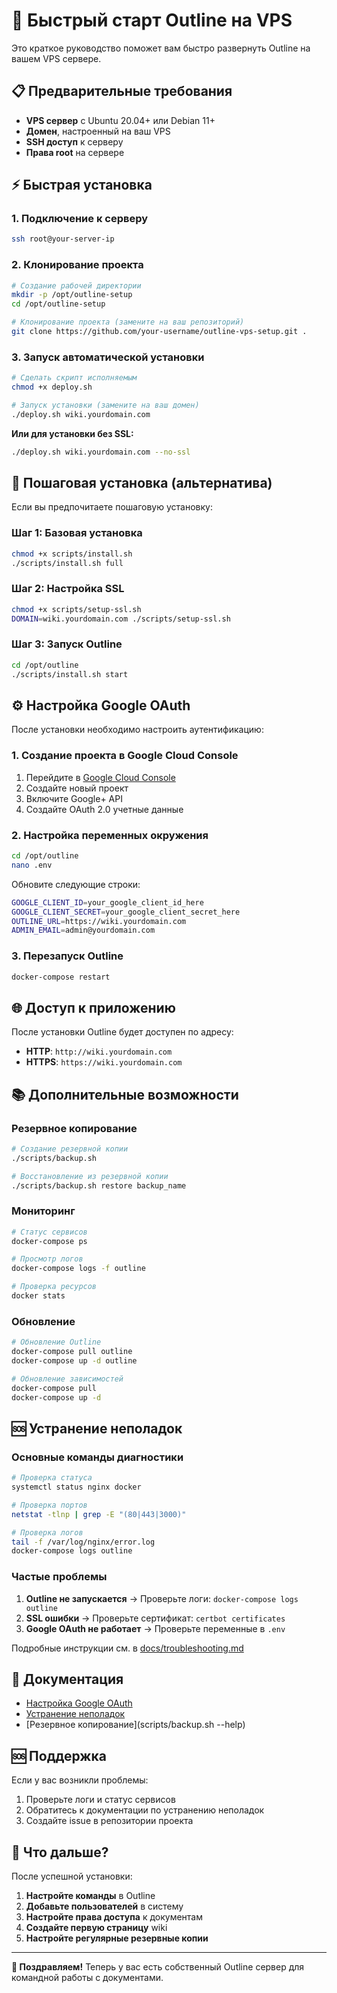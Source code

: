 # 🚀 Быстрый старт Outline на VPS

Это краткое руководство поможет вам быстро развернуть Outline на вашем VPS сервере.

## 📋 Предварительные требования

- **VPS сервер** с Ubuntu 20.04+ или Debian 11+
- **Домен**, настроенный на ваш VPS
- **SSH доступ** к серверу
- **Права root** на сервере

## ⚡ Быстрая установка

### 1. Подключение к серверу

```bash
ssh root@your-server-ip
```

### 2. Клонирование проекта

```bash
# Создание рабочей директории
mkdir -p /opt/outline-setup
cd /opt/outline-setup

# Клонирование проекта (замените на ваш репозиторий)
git clone https://github.com/your-username/outline-vps-setup.git .
```

### 3. Запуск автоматической установки

```bash
# Сделать скрипт исполняемым
chmod +x deploy.sh

# Запуск установки (замените на ваш домен)
./deploy.sh wiki.yourdomain.com
```

**Или для установки без SSL:**
```bash
./deploy.sh wiki.yourdomain.com --no-ssl
```

## 🔧 Пошаговая установка (альтернатива)

Если вы предпочитаете пошаговую установку:

### Шаг 1: Базовая установка
```bash
chmod +x scripts/install.sh
./scripts/install.sh full
```

### Шаг 2: Настройка SSL
```bash
chmod +x scripts/setup-ssl.sh
DOMAIN=wiki.yourdomain.com ./scripts/setup-ssl.sh
```

### Шаг 3: Запуск Outline
```bash
cd /opt/outline
./scripts/install.sh start
```

## ⚙️ Настройка Google OAuth

После установки необходимо настроить аутентификацию:

### 1. Создание проекта в Google Cloud Console

1. Перейдите в [Google Cloud Console](https://console.cloud.google.com/)
2. Создайте новый проект
3. Включите Google+ API
4. Создайте OAuth 2.0 учетные данные

### 2. Настройка переменных окружения

```bash
cd /opt/outline
nano .env
```

Обновите следующие строки:
```bash
GOOGLE_CLIENT_ID=your_google_client_id_here
GOOGLE_CLIENT_SECRET=your_google_client_secret_here
OUTLINE_URL=https://wiki.yourdomain.com
ADMIN_EMAIL=admin@yourdomain.com
```

### 3. Перезапуск Outline

```bash
docker-compose restart
```

## 🌐 Доступ к приложению

После установки Outline будет доступен по адресу:
- **HTTP**: `http://wiki.yourdomain.com`
- **HTTPS**: `https://wiki.yourdomain.com`

## 📚 Дополнительные возможности

### Резервное копирование
```bash
# Создание резервной копии
./scripts/backup.sh

# Восстановление из резервной копии
./scripts/backup.sh restore backup_name
```

### Мониторинг
```bash
# Статус сервисов
docker-compose ps

# Просмотр логов
docker-compose logs -f outline

# Проверка ресурсов
docker stats
```

### Обновление
```bash
# Обновление Outline
docker-compose pull outline
docker-compose up -d outline

# Обновление зависимостей
docker-compose pull
docker-compose up -d
```

## 🆘 Устранение неполадок

### Основные команды диагностики

```bash
# Проверка статуса
systemctl status nginx docker

# Проверка портов
netstat -tlnp | grep -E "(80|443|3000)"

# Проверка логов
tail -f /var/log/nginx/error.log
docker-compose logs outline
```

### Частые проблемы

1. **Outline не запускается** → Проверьте логи: `docker-compose logs outline`
2. **SSL ошибки** → Проверьте сертификат: `certbot certificates`
3. **Google OAuth не работает** → Проверьте переменные в `.env`

Подробные инструкции см. в [docs/troubleshooting.md](docs/troubleshooting.md)

## 📖 Документация

- [Настройка Google OAuth](docs/google-auth-setup.md)
- [Устранение неполадок](docs/troubleshooting.md)
- [Резервное копирование](scripts/backup.sh --help)

## 🆘 Поддержка

Если у вас возникли проблемы:

1. Проверьте логи и статус сервисов
2. Обратитесь к документации по устранению неполадок
3. Создайте issue в репозитории проекта

## 🎯 Что дальше?

После успешной установки:

1. **Настройте команды** в Outline
2. **Добавьте пользователей** в систему
3. **Настройте права доступа** к документам
4. **Создайте первую страницу** wiki
5. **Настройте регулярные резервные копии**

---

**🎉 Поздравляем!** Теперь у вас есть собственный Outline сервер для командной работы с документами.
